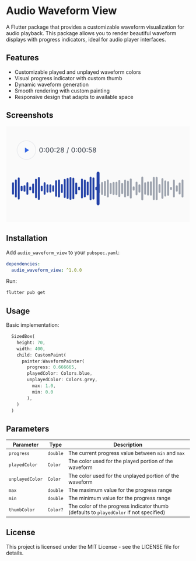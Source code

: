 # Audio Waveform View

A Flutter package that provides a customizable waveform visualization for audio playback. This package allows you to render beautiful waveform displays with progress indicators, ideal for audio player interfaces.

## Features

- Customizable played and unplayed waveform colors
- Visual progress indicator with custom thumb
- Dynamic waveform generation
- Smooth rendering with custom painting
- Responsive design that adapts to available space

## Screenshots

<!-- Add your screenshots here -->
![Waveform Example](./assets/waveform_view.png)

## Installation

Add `audio_waveform_view` to your `pubspec.yaml`:

```yaml
dependencies:
  audio_waveform_view: ^1.0.0
```

Run:

```bash
flutter pub get
```

## Usage

Basic implementation:

```dart
  SizedBox(
    height: 70,
    width: 400,
    child: CustomPaint(
      painter:WaveformPainter(
        progress: 0.666665,
        playedColor: Colors.blue, 
        unplayedColor: Colors.grey,
          max: 1.0, 
          min: 0.0
        ),
    )
  )
```

## Parameters

| Parameter | Type | Description |
|-----------|------|-------------|
| `progress` | `double` | The current progress value between `min` and `max` |
| `playedColor` | `Color` | The color used for the played portion of the waveform |
| `unplayedColor` | `Color` | The color used for the unplayed portion of the waveform |
| `max` | `double` | The maximum value for the progress range |
| `min` | `double` | The minimum value for the progress range |
| `thumbColor` | `Color?` | The color of the progress indicator thumb (defaults to `playedColor` if not specified) |


## License

This project is licensed under the MIT License - see the LICENSE file for details.